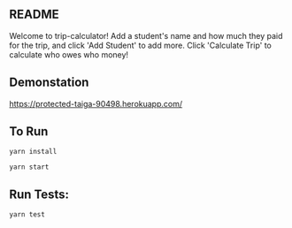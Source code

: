 ## README
Welcome to trip-calculator! Add a student's name and how much they paid for the trip, and click 'Add Student' to add more. Click 'Calculate Trip' to calculate who owes who money!

## Demonstation
https://protected-taiga-90498.herokuapp.com/

## To Run
`yarn install`

`yarn start`

## Run Tests:
`yarn test`

